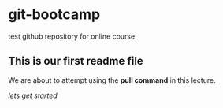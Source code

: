 # git-bootcamp
test github repository for online course.
## This is our first readme file
We are about to attempt using the **pull command** in this lecture.

*lets get started*
